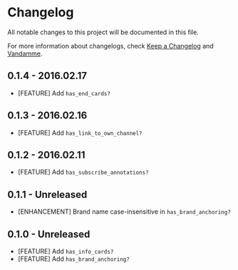 # Changelog

All notable changes to this project will be documented in this file.

For more information about changelogs, check
[Keep a Changelog](http://keepachangelog.com) and
[Vandamme](http://tech-angels.github.io/vandamme).

## 0.1.4  - 2016.02.17

* [FEATURE] Add `has_end_cards?`

## 0.1.3  - 2016.02.16

* [FEATURE] Add `has_link_to_own_channel?`

## 0.1.2  - 2016.02.11

* [FEATURE] Add `has_subscribe_annotations?`

## 0.1.1  - Unreleased

* [ENHANCEMENT] Brand name case-insensitive in `has_brand_anchoring?`

## 0.1.0  - Unreleased

* [FEATURE] Add `has_info_cards?`
* [FEATURE] Add `has_brand_anchoring?`
